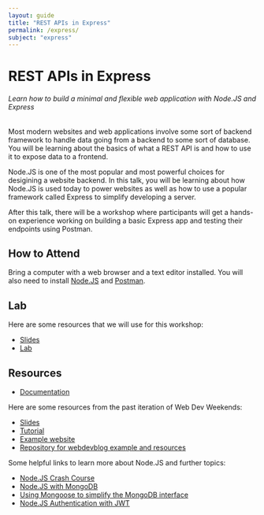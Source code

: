 ```yaml
---
layout: guide
title: "REST APIs in Express"
permalink: /express/
subject: "express"
---
```


# REST APIs in Express

###### Learn how to build a minimal and flexible web application with Node.JS and Express

Most modern websites and web applications involve some sort of backend framework to handle data going from a backend to some sort of database. You will be learning about the basics of what a REST API is and how to use it to expose data to a frontend.

Node.JS is one of the most popular and most powerful choices for desigining a website backend. In this talk, you will be learning about how Node.JS is used today to power websites as well as how to use a popular framework called Express to simplify developing a server.

After this talk, there will be a workshop where participants will get a hands-on experience working on building a basic Express app and testing their endpoints using Postman.

## How to Attend

Bring a computer with a web browser and a text editor installed. You will also need to install [Node.JS](https://nodejs.org/en/download/) and [Postman](https://www.postman.com/downloads/).
<div class="zoom"></div>

## Lab

Here are some resources that we will use for this workshop:

- [Slides](https://docs.google.com/presentation/d/1JHGoCwCcxaY1Xxe0Nc_U1dBXMEHZYL1QYRDwkJJsfuE/edit?usp=sharing)
- [Lab](https://github.com/ScottyLabs/wdw-node/blob/master/lab.md)

## Resources

- [Documentation](https://nodejs.org/en/)

Here are some resources from the past iteration of Web Dev Weekends:

- [Slides](https://github.com/anbenson/webdevblog/raw/master/resources/WebDevWeeks-Backend.pdf)
- [Tutorial](https://docs.google.com/document/d/1dUa36KFGPPwruOIOxDfKkVyqf5ZboZ0AiHdyNYniFWA/edit?pli=1)
- [Example website](http://webdevblog.herokuapp.com/)
- [Repository for webdevblog example and resources](https://github.com/anbenson/webdevblog)

Some helpful links to learn more about Node.JS and further topics:

- [Node.JS Crash Course](https://www.youtube.com/playlist?list=PL4cUxeGkcC9jsz4LDYc6kv3ymONOKxwBU)
- [Node.JS with MongoDB](https://www.youtube.com/playlist?list=PL4cUxeGkcC9jBcybHMTIia56aV21o2cZ8)
- [Using Mongoose to simplify the MongoDB interface](https://mongoosejs.com/)
- [Node.JS Authentication with JWT](https://www.youtube.com/playlist?list=PL4cUxeGkcC9iqqESP8335DA5cRFp8loyp)